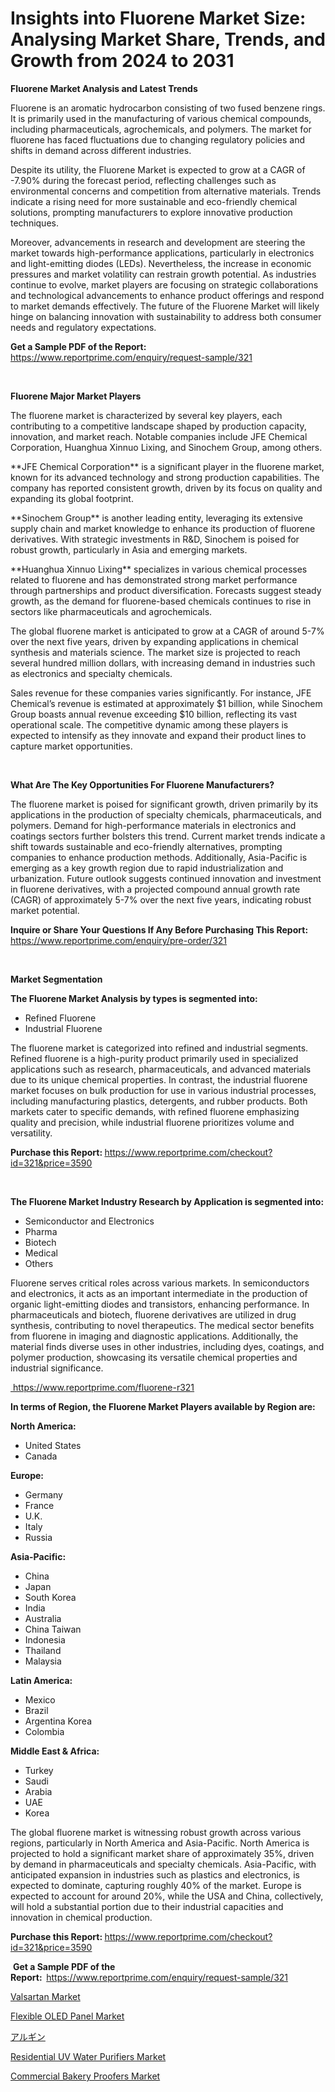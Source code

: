 <p><h1>Insights into Fluorene Market Size: Analysing Market Share, Trends, and Growth from 2024 to 2031</h1></p><p><strong>Fluorene Market Analysis and Latest Trends</strong></p>
<p><p>Fluorene is an aromatic hydrocarbon consisting of two fused benzene rings. It is primarily used in the manufacturing of various chemical compounds, including pharmaceuticals, agrochemicals, and polymers. The market for fluorene has faced fluctuations due to changing regulatory policies and shifts in demand across different industries. </p><p>Despite its utility, the Fluorene Market is expected to grow at a CAGR of -7.90% during the forecast period, reflecting challenges such as environmental concerns and competition from alternative materials. Trends indicate a rising need for more sustainable and eco-friendly chemical solutions, prompting manufacturers to explore innovative production techniques. </p><p>Moreover, advancements in research and development are steering the market towards high-performance applications, particularly in electronics and light-emitting diodes (LEDs). Nevertheless, the increase in economic pressures and market volatility can restrain growth potential. As industries continue to evolve, market players are focusing on strategic collaborations and technological advancements to enhance product offerings and respond to market demands effectively. The future of the Fluorene Market will likely hinge on balancing innovation with sustainability to address both consumer needs and regulatory expectations.</p></p>
<p><strong>Get a Sample PDF of the Report:&nbsp;</strong> <a href="https://www.reportprime.com/enquiry/request-sample/321">https://www.reportprime.com/enquiry/request-sample/321</a></p>
<p>&nbsp;</p>
<p><strong>Fluorene Major Market Players</strong></p>
<p><p>The fluorene market is characterized by several key players, each contributing to a competitive landscape shaped by production capacity, innovation, and market reach. Notable companies include JFE Chemical Corporation, Huanghua Xinnuo Lixing, and Sinochem Group, among others.</p><p>**JFE Chemical Corporation** is a significant player in the fluorene market, known for its advanced technology and strong production capabilities. The company has reported consistent growth, driven by its focus on quality and expanding its global footprint.</p><p>**Sinochem Group** is another leading entity, leveraging its extensive supply chain and market knowledge to enhance its production of fluorene derivatives. With strategic investments in R&D, Sinochem is poised for robust growth, particularly in Asia and emerging markets.</p><p>**Huanghua Xinnuo Lixing** specializes in various chemical processes related to fluorene and has demonstrated strong market performance through partnerships and product diversification. Forecasts suggest steady growth, as the demand for fluorene-based chemicals continues to rise in sectors like pharmaceuticals and agrochemicals.</p><p>The global fluorene market is anticipated to grow at a CAGR of around 5-7% over the next five years, driven by expanding applications in chemical synthesis and materials science. The market size is projected to reach several hundred million dollars, with increasing demand in industries such as electronics and specialty chemicals.</p><p>Sales revenue for these companies varies significantly. For instance, JFE Chemical’s revenue is estimated at approximately $1 billion, while Sinochem Group boasts annual revenue exceeding $10 billion, reflecting its vast operational scale. The competitive dynamic among these players is expected to intensify as they innovate and expand their product lines to capture market opportunities.</p></p>
<p>&nbsp;</p>
<p><strong>What Are The Key Opportunities For Fluorene Manufacturers?</strong></p>
<p><p>The fluorene market is poised for significant growth, driven primarily by its applications in the production of specialty chemicals, pharmaceuticals, and polymers. Demand for high-performance materials in electronics and coatings sectors further bolsters this trend. Current market trends indicate a shift towards sustainable and eco-friendly alternatives, prompting companies to enhance production methods. Additionally, Asia-Pacific is emerging as a key growth region due to rapid industrialization and urbanization. Future outlook suggests continued innovation and investment in fluorene derivatives, with a projected compound annual growth rate (CAGR) of approximately 5-7% over the next five years, indicating robust market potential.</p></p>
<p><strong>Inquire or Share Your Questions If Any Before Purchasing This Report:</strong> <a href="https://www.reportprime.com/enquiry/pre-order/321">https://www.reportprime.com/enquiry/pre-order/321</a></p>
<p>&nbsp;</p>
<p><strong>Market Segmentation</strong></p>
<p><strong>The Fluorene Market Analysis by types is segmented into:</strong></p>
<p><ul><li>Refined Fluorene</li><li>Industrial Fluorene</li></ul></p>
<p><p>The fluorene market is categorized into refined and industrial segments. Refined fluorene is a high-purity product primarily used in specialized applications such as research, pharmaceuticals, and advanced materials due to its unique chemical properties. In contrast, the industrial fluorene market focuses on bulk production for use in various industrial processes, including manufacturing plastics, detergents, and rubber products. Both markets cater to specific demands, with refined fluorene emphasizing quality and precision, while industrial fluorene prioritizes volume and versatility.</p></p>
<p><strong>Purchase this Report:&nbsp;</strong><a href="https://www.reportprime.com/checkout?id=321&price=3590">https://www.reportprime.com/checkout?id=321&price=3590</a></p>
<p>&nbsp;</p>
<p><strong>The Fluorene Market Industry Research by Application is segmented into:</strong></p>
<p><ul><li>Semiconductor and Electronics</li><li>Pharma</li><li>Biotech</li><li>Medical</li><li>Others</li></ul></p>
<p><p>Fluorene serves critical roles across various markets. In semiconductors and electronics, it acts as an important intermediate in the production of organic light-emitting diodes and transistors, enhancing performance. In pharmaceuticals and biotech, fluorene derivatives are utilized in drug synthesis, contributing to novel therapeutics. The medical sector benefits from fluorene in imaging and diagnostic applications. Additionally, the material finds diverse uses in other industries, including dyes, coatings, and polymer production, showcasing its versatile chemical properties and industrial significance.</p></p>
<p><a href="https://www.reportprime.com/fluorene-r321">&nbsp;https://www.reportprime.com/fluorene-r321</a></p>
<p><strong>In terms of Region, the Fluorene Market Players available by Region are:</strong></p>
<p>
    <p> <strong> North America: </strong>
        <ul>
            <li>United States</li>
            <li>Canada</li>
        </ul>
        </p> 
    <p> <strong> Europe: </strong>
        <ul>
            <li>Germany</li>
            <li>France</li>
            <li>U.K.</li>
            <li>Italy</li>
            <li>Russia</li>
        </ul>
        </p> 
    <p> <strong> Asia-Pacific: </strong>
        <ul>
            <li>China</li>
            <li>Japan</li>
            <li>South Korea</li>
            <li>India</li>
            <li>Australia</li>
            <li>China Taiwan</li>
            <li>Indonesia</li>
            <li>Thailand</li>
            <li>Malaysia</li>
        </ul>
        </p> 
    <p> <strong> Latin America: </strong>
        <ul>
            <li>Mexico</li>
            <li>Brazil</li>
            <li>Argentina Korea</li>
            <li>Colombia</li>
        </ul>
        </p> 
    <p> <strong> Middle East & Africa: </strong>
        <ul>
            <li>Turkey</li>
            <li>Saudi</li>
            <li>Arabia</li>
            <li>UAE</li>
            <li>Korea</li>
        </ul>
    </p>
    </p>
<p><p>The global fluorene market is witnessing robust growth across various regions, particularly in North America and Asia-Pacific. North America is projected to hold a significant market share of approximately 35%, driven by demand in pharmaceuticals and specialty chemicals. Asia-Pacific, with anticipated expansion in industries such as plastics and electronics, is expected to dominate, capturing roughly 40% of the market. Europe is expected to account for around 20%, while the USA and China, collectively, will hold a substantial portion due to their industrial capacities and innovation in chemical production.</p></p>
<p><strong>Purchase this Report: </strong><a href="https://www.reportprime.com/checkout?id=321&price=3590">https://www.reportprime.com/checkout?id=321&price=3590</a></p>
<p>&nbsp;<strong>Get a Sample PDF of the Report:&nbsp;&nbsp;</strong><a href="https://www.reportprime.com/enquiry/request-sample/321">https://www.reportprime.com/enquiry/request-sample/321</a></p>
<p><strong></strong></p>
<p><p><a href="https://medium.com/@erinveum/valsartan-market-revolution-2024-2031-market-trends-shaping-the-next-decade-5dcd0e4f550d">Valsartan Market</a></p><p><a href="https://medium.com/@erinveum/flexible-oled-panel-market-industry-landscape-growth-trajectories-and-global-markets-1ba863fc378e">Flexible OLED Panel Market</a></p><p><a href="https://medium.com/@grarrity46/%E9%9D%A9%E6%96%B0%E7%9A%84%E6%88%90%E9%95%B7-%E3%82%B0%E3%83%AD%E3%83%BC%E3%83%90%E3%83%AB%E3%82%A2%E3%83%AB%E3%82%AE%E3%83%B3%E5%B8%82%E5%A0%B4%E3%81%AE%E3%83%80%E3%82%A4%E3%83%8A%E3%83%9F%E3%82%AF%E3%82%B9%E5%88%86%E6%9E%90-2024-2031-6ff3280af6f9">アルギン</a></p><p><a href="https://www.linkedin.com/pulse/navigating-global-residential-uv-water-purifiers-market-from-sef4f?trackingId=YW5OFvVmTdS9NWFxduOV%2Bg%3D%3D">Residential UV Water Purifiers Market</a></p><p><a href="https://www.linkedin.com/pulse/global-commercial-bakery-proofers-industry-analysis-report-market-alxee?trackingId=Dmd7vxNRSRC00wQwezjqdw%3D%3D">Commercial Bakery Proofers Market</a></p></p>